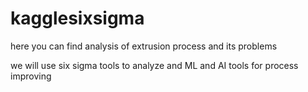 # kagglesixsigma

here you can find analysis of extrusion process and its problems

we will use six sigma tools to analyze and ML and AI tools for process improving
